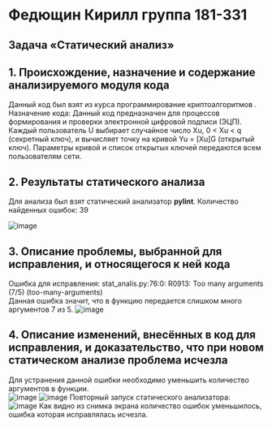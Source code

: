 # Федющин Кирилл группа 181-331
## Задача «Статический анализ»
## 1. Происхождение, назначение и содержание анализируемого модуля кода  
Данный код был взят из курса программирование криптоалгоритмов .   
Назначение кода: Данный код предназначен для процессов формирования и проверки электронной цифровой подписи (ЭЦП). Каждый пользователь U выбирает случайное число Xu, 0 < Xu < q
(секретный ключ), и вычисляет точку на кривой Yu = [Xu]G (открытый ключ). 
Параметры кривой и список открытых ключей передаются всем 
пользователям сети.
## 2. Результаты статического  анализа
Для анализа был взят статический анализатор <b>pylint</b>. 
Количество найденных ошибок: 39

![image](https://user-images.githubusercontent.com/25369116/214783366-2bd8a226-0dd9-4dc4-b881-51256ff9eb57.png)

## 3. Описание проблемы, выбранной для исправления, и относящегося к ней кода
Ошибка для исправления: stat_analis.py:76:0: R0913: Too many arguments (7/5) (too-many-arguments)  
Данная ошибка значит, что в функцию передается слишком много аргументов 7 из 5.
![image](https://user-images.githubusercontent.com/25369116/214788502-2d6a4e07-2051-4c1c-ba32-4aab0a6d37db.png)


## 4. Описание изменений,  внесённых  в  код  для исправления,  и  доказательство,  что  при  новом статическом анализе проблема исчезла
Для устранения данной ошибки необходимо уменьшить количество аргументов в функции.   
![image](https://user-images.githubusercontent.com/25369116/214785719-cddc1ddc-2bca-452e-bdaa-eee553f7bcf5.png)
![image](https://user-images.githubusercontent.com/25369116/214785787-e47a956e-91b1-49d7-b5d2-d734f54a4bf7.png)
Повторный запуск статического анализатора:  
![image](https://user-images.githubusercontent.com/25369116/214786707-c3dd8c3f-2892-4739-bf55-17f6cba1a25e.png)
Как видно из снимка экрана количество ошибок уменьшилось, ошибка которая исправлялась исчезла.
